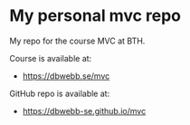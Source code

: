 # My personal mvc repo

My repo for the course MVC at BTH.

Course is available at:

* https://dbwebb.se/mvc

GitHub repo is available at:

* https://dbwebb-se.github.io/mvc